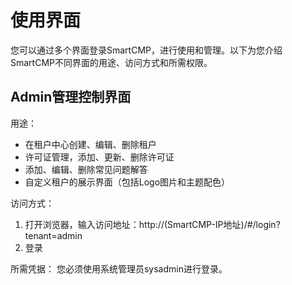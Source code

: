 # 使用界面

您可以通过多个界面登录SmartCMP，进行使用和管理。以下为您介绍SmartCMP不同界面的用途、访问方式和所需权限。

 ##  Admin管理控制界面

用途：
 + 在租户中心创建、编辑、删除租户
 + 许可证管理，添加、更新、删除许可证
 + 添加、编辑、删除常见问题解答
 + 自定义租户的展示界面（包括Logo图片和主题配色）


访问方式：
1. 打开浏览器，输入访问地址：http://(SmartCMP-IP地址)/#/login?tenant=admin
2. 登录

所需凭据：
您必须使用系统管理员sysadmin进行登录。

 
 